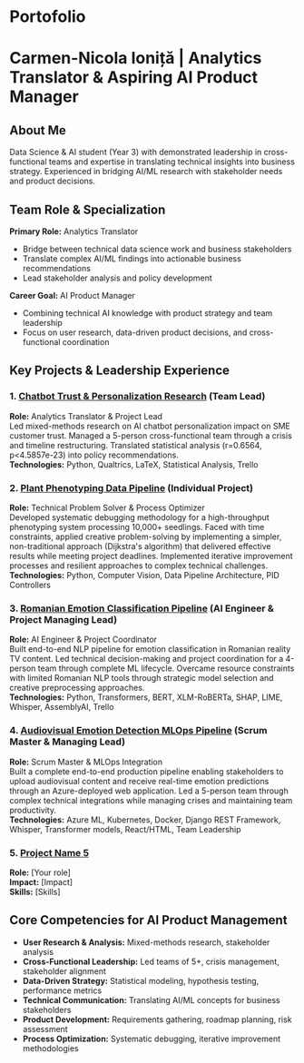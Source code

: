 # Portofolio
# Carmen-Nicola Ioniță | Analytics Translator & Aspiring AI Product Manager

## About Me
Data Science & AI student (Year 3) with demonstrated leadership in cross-functional teams and expertise in translating technical insights into business strategy. Experienced in bridging AI/ML research with stakeholder needs and product decisions.

## Team Role & Specialization
**Primary Role:** Analytics Translator
- Bridge between technical data science work and business stakeholders
- Translate complex AI/ML findings into actionable business recommendations
- Lead stakeholder analysis and policy development

**Career Goal:** AI Product Manager
- Combining technical AI knowledge with product strategy and team leadership
- Focus on user research, data-driven product decisions, and cross-functional coordination

## Key Projects & Leadership Experience

### 1. [Chatbot Trust & Personalization Research](https://github.com/BredaUniversityADSAI/2024-25a-fai2-adsai-NicolaIonita230632/tree/main) (Team Lead)
**Role:** Analytics Translator & Project Lead  
Led mixed-methods research on AI chatbot personalization impact on SME customer trust. Managed a 5-person cross-functional team through a crisis and timeline restructuring. Translated statistical analysis (r=0.6564, p<4.5857e-23) into policy recommendations.  
**Technologies:** Python, Qualtrics, LaTeX, Statistical Analysis, Trello

### 2. [Plant Phenotyping Data Pipeline](https://github.com/BredaUniversityADSAI/2024-25b-fai2-adsai-NicolaIonita230632/tree/main) (Individual Project)
**Role:** Technical Problem Solver & Process Optimizer  
Developed systematic debugging methodology for a high-throughput phenotyping system processing 10,000+ seedlings. Faced with time constraints, applied creative problem-solving by implementing a simpler, non-traditional approach (Dijkstra's algorithm) that delivered effective results while meeting project deadlines. Implemented iterative improvement processes and resilient approaches to complex technical challenges.  
**Technologies:** Python, Computer Vision, Data Pipeline Architecture, PID Controllers

### 3. [Romanian Emotion Classification Pipeline](https://github.com/BredaUniversityADSAI/2024-25c-fai2-adsai-NicolaIonita230632) (AI Engineer & Project Managing Lead)
**Role:** AI Engineer & Project Coordinator  
Built end-to-end NLP pipeline for emotion classification in Romanian reality TV content. Led technical decision-making and project coordination for a 4-person team through complete ML lifecycle. Overcame resource constraints with limited Romanian NLP tools through strategic model selection and creative preprocessing approaches.  
**Technologies:** Python, Transformers, BERT, XLM-RoBERTa, SHAP, LIME, Whisper, AssemblyAI, Trello

### 4. [Audiovisual Emotion Detection MLOps Pipeline](https://github.com/BredaUniversityADSAI/2024-25d-fai2-adsai-NicolaIonita230632) (Scrum Master & Managing Lead)
**Role:** Scrum Master & MLOps Integration  
Built a complete end-to-end production pipeline enabling stakeholders to upload audiovisual content and receive real-time emotion predictions through an Azure-deployed web application. Led a 5-person team through complex technical integrations while managing crises and maintaining team productivity.  
**Technologies:** Azure ML, Kubernetes, Docker, Django REST Framework, Whisper, Transformer models, React/HTML, Team Leadership

### 5. [Project Name 5](./project-5-repo)
**Role:** [Your role]  
**Impact:** [Impact]  
**Skills:** [Skills]

## Core Competencies for AI Product Management
- **User Research & Analysis:** Mixed-methods research, stakeholder analysis
- **Cross-Functional Leadership:** Led teams of 5+, crisis management, stakeholder alignment
- **Data-Driven Strategy:** Statistical modeling, hypothesis testing, performance metrics
- **Technical Communication:** Translating AI/ML concepts for business stakeholders
- **Product Development:** Requirements gathering, roadmap planning, risk assessment
- **Process Optimization:** Systematic debugging, iterative improvement methodologies
